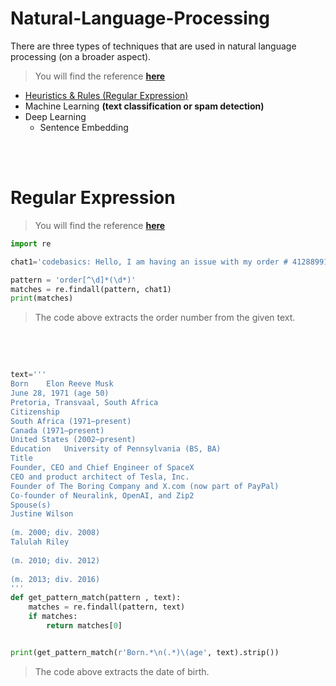 # Natural-Language-Processing
There are three types of techniques that are used in natural language processing (on a broader aspect).

> You will find the reference [**here**](https://youtu.be/nknYY32RGXQ?si=taKCV2td8PM1luEl)

- [Heuristics & Rules (Regular Expression)](#Regular-Expression)
- Machine Learning **(text classification or spam detection)**
- Deep Learning
    - Sentence Embedding

<br><br>

# Regular Expression

> You will find the reference [**here**](https://youtu.be/lK9gx4q_vfI?si=pUV4357oRl6Qehfl) 

```py
import re

chat1='codebasics: Hello, I am having an issue with my order # 412889912'

pattern = 'order[^\d]*(\d*)'
matches = re.findall(pattern, chat1)
print(matches)
```

>The code above extracts the order number from the given text.

<br><br>


```py

text='''
Born	Elon Reeve Musk
June 28, 1971 (age 50)
Pretoria, Transvaal, South Africa
Citizenship	
South Africa (1971–present)
Canada (1971–present)
United States (2002–present)
Education	University of Pennsylvania (BS, BA)
Title	
Founder, CEO and Chief Engineer of SpaceX
CEO and product architect of Tesla, Inc.
Founder of The Boring Company and X.com (now part of PayPal)
Co-founder of Neuralink, OpenAI, and Zip2
Spouse(s)	
Justine Wilson
​
​(m. 2000; div. 2008)​
Talulah Riley
​
​(m. 2010; div. 2012)​
​
​(m. 2013; div. 2016)
'''
def get_pattern_match(pattern , text):
    matches = re.findall(pattern, text)
    if matches:
        return matches[0]


print(get_pattern_match(r'Born.*\n(.*)\(age', text).strip())
```

>The code above extracts the date of birth.